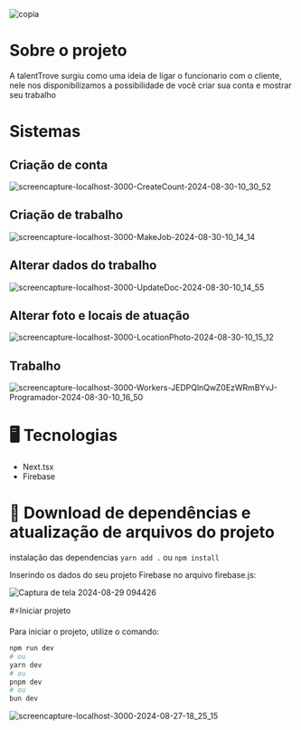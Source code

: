 
![copia](https://github.com/user-attachments/assets/4e9c90ff-ce8d-48f8-a8e5-aa52fbf4bb7b)

# Sobre o projeto
A talentTrove surgiu como uma ideia de ligar o funcionario com o cliente, nele nos disponibilizamos a possibilidade de você criar sua conta e mostrar seu trabalho

# Sistemas 
## Criação de conta 
![screencapture-localhost-3000-CreateCount-2024-08-30-10_30_52](https://github.com/user-attachments/assets/b3108be6-5518-486f-9dba-eff039de9c0b)

## Criação de trabalho 
![screencapture-localhost-3000-MakeJob-2024-08-30-10_14_14](https://github.com/user-attachments/assets/8f324148-6b29-4cd7-bb2c-2a1a5840877a)

## Alterar dados do trabalho
![screencapture-localhost-3000-UpdateDoc-2024-08-30-10_14_55](https://github.com/user-attachments/assets/04b408a3-7058-4340-bed1-bf9b83576245)

## Alterar foto e locais de atuação
![screencapture-localhost-3000-LocationPhoto-2024-08-30-10_15_12](https://github.com/user-attachments/assets/340390d8-ef18-4a09-9d46-11c5d77edc27)

## Trabalho 
![screencapture-localhost-3000-Workers-JEDPQlnQwZ0EzWRmBYvJ-Programador-2024-08-30-10_16_50](https://github.com/user-attachments/assets/879dcc59-8b98-419c-a0d6-bfce8495a776)


# 🖥️ Tecnologias 
- Next.tsx
- Firebase

# 🚀 Download de dependências e atualização de arquivos do projeto
instalação das dependencias 
`yarn add .`
ou
`npm install`

Inserindo os dados do seu projeto Firebase no arquivo firebase.js:

![Captura de tela 2024-08-29 094426](https://github.com/user-attachments/assets/522d2339-79c9-40a3-a494-25206d818926)


#⚡Iniciar projeto 

Para iniciar o projeto, utilize o comando:

```bash
npm run dev
# ou
yarn dev
# ou
pnpm dev
# ou
bun dev
```

![screencapture-localhost-3000-2024-08-27-18_25_15](https://github.com/user-attachments/assets/109b2eaa-9360-4cc7-a78e-87e2bd92ac4a)
